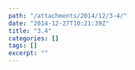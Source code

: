 ```yaml
---
path: "/attachments/2014/12/3-4/"
date: "2014-12-27T10:21:39Z"
title: "3.4"
categories: []
tags: []
excerpt: ""
---
```


